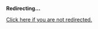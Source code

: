 <!DOCTYPE html>
<html>
<head>
<title>Redirecting...</title>
<link rel="canonical" href="http://home.jle0.com:4111/entry/unique-sample-drawing-searches-with-list-and-statet.md"/>
<meta http-equiv="content-type" content="text/html; charset=utf-8" />
<meta http-equiv="refresh" content="0; url=#{destination_path}" />
</head>
<body>
  <p><strong>Redirecting...</strong></p>
  <p><a href='http://home.jle0.com:4111/entry/unique-sample-drawing-searches-with-list-and-statet.md'>Click here if you are not redirected.</a></p>
  <script>
    document.location.href = "http://home.jle0.com:4111/entry/unique-sample-drawing-searches-with-list-and-statet.md";
  </script>
</body>
</html>
